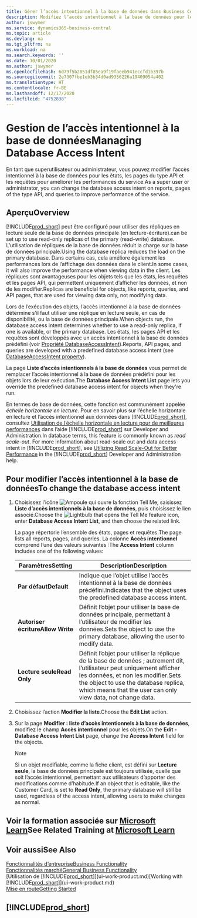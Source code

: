 ```yaml
---
title: Gérer l’accès intentionnel à la base de données dans Business Central | Microsoft Docs
description: Modifiez l’accès intentionnel à la base de données pour les états, les pages API et les requêtes.
author: jswymer
ms.service: dynamics365-business-central
ms.topic: article
ms.devlang: na
ms.tgt_pltfrm: na
ms.workload: na
ms.search.keywords: ''
ms.date: 10/01/2020
ms.author: jswymer
ms.openlocfilehash: 6d79f5b2851df85ea9f19faeeb941eccfd1b397b
ms.sourcegitcommit: 2e7307fbe1eb3b34d0ad9356226a19409054a402
ms.translationtype: HT
ms.contentlocale: fr-BE
ms.lasthandoff: 12/17/2020
ms.locfileid: "4752838"
---
```

# <a name="managing-database-access-intent"></a><span data-ttu-id="e4484-103">Gestion de l’accès intentionnel à la base de données</span><span class="sxs-lookup"><span data-stu-id="e4484-103">Managing Database Access Intent</span></span> 

<span data-ttu-id="e4484-104">En tant que superutilisateur ou administrateur, vous pouvez modifier l’accès intentionnel à la base de données pour les états, les pages du type API et les requêtes pour améliorer les performances du service.</span><span class="sxs-lookup"><span data-stu-id="e4484-104">As a super user or administrator, you can change the database access intent on reports, pages of the type API, and queries to improve performance of the service.</span></span>

## <a name="overview"></a><span data-ttu-id="e4484-105">Aperçu</span><span class="sxs-lookup"><span data-stu-id="e4484-105">Overview</span></span>

[!INCLUDE[prod_short](includes/prod_short.md)] <span data-ttu-id="e4484-106">peut être configuré pour utiliser des répliques en lecture seule de la base de données principale (en lecture-écriture).</span><span class="sxs-lookup"><span data-stu-id="e4484-106">can be set up to use read-only replicas of the primary (read-write) database.</span></span> <span data-ttu-id="e4484-107">L’utilisation de répliques de la base de données réduit la charge sur la base de données principale.</span><span class="sxs-lookup"><span data-stu-id="e4484-107">Using the database replica reduces the load on the primary database.</span></span> <span data-ttu-id="e4484-108">Dans certains cas, cela améliore également les performances lors de l’affichage des données dans le client.</span><span class="sxs-lookup"><span data-stu-id="e4484-108">In some cases, it will also improve the performance when viewing data in the client.</span></span> <span data-ttu-id="e4484-109">Les répliques sont avantageuses pour les objets tels que les états, les requêtes et les pages API, qui permettent uniquement d’afficher les données, et non de les modifier.</span><span class="sxs-lookup"><span data-stu-id="e4484-109">Replicas are beneficial for objects, like reports, queries, and API pages, that are used for viewing data only, not modifying data.</span></span>

<span data-ttu-id="e4484-110">Lors de l’exécution des objets, l’accès intentionnel à la base de données détermine s’il faut utiliser une réplique en lecture seule, en cas de disponibilité, ou la base de données principale.</span><span class="sxs-lookup"><span data-stu-id="e4484-110">When objects run, the database access intent determines whether to use a read-only replica, if one is available, or the primary database.</span></span> <span data-ttu-id="e4484-111">Les états, les pages API et les requêtes sont développés avec un accès intentionnel à la base de données prédéfini (voir [Propriété DatabaseAccessIntent](/dynamics365/business-central/dev-itpro/developer/properties/devenv-dataaccessintent-property)).</span><span class="sxs-lookup"><span data-stu-id="e4484-111">Reports, API pages, and queries are developed with a predefined database access intent (see [DatabaseAccessIntent property](/dynamics365/business-central/dev-itpro/developer/properties/devenv-dataaccessintent-property)).</span></span>

<span data-ttu-id="e4484-112">La page **Liste d’accès intentionnels à la base de données** vous permet de remplacer l’accès intentionnel à la base de données prédéfini pour les objets lors de leur exécution.</span><span class="sxs-lookup"><span data-stu-id="e4484-112">The **Database Access Intent List** page lets you override the predefined database access intent for objects when they're run.</span></span>

<span data-ttu-id="e4484-113">En termes de base de données, cette fonction est communément appelée *échelle horizontale en lecture*. Pour en savoir plus sur l’échelle horizontale en lecture et l’accès intentionnel aux données dans [!INCLUDE[prod_short](includes/prod_short.md)], consultez [Utilisation de l’échelle horizontale en lecture pour de meilleures performances](/dynamics365/business-central/dev-itpro/administration/database-read-scale-out-overview) dans l’aide [!INCLUDE[prod_short](includes/prod_short.md)] sur Developer and Administration.</span><span class="sxs-lookup"><span data-stu-id="e4484-113">In database terms, this feature is commonly known as *read scale-out*. For more information about read-scale out and data access intent in [!INCLUDE[prod_short](includes/prod_short.md)], see [Utilizing Read Scale-Out for Better Performance](/dynamics365/business-central/dev-itpro/administration/database-read-scale-out-overview) in the [!INCLUDE[prod_short](includes/prod_short.md)] Developer and Administration help.</span></span>

## <a name="to-change-the-database-access-intent"></a><span data-ttu-id="e4484-114">Pour modifier l’accès intentionnel à la base de données</span><span class="sxs-lookup"><span data-stu-id="e4484-114">To change the database access intent</span></span>

1. <span data-ttu-id="e4484-115">Choisissez l’icône ![Ampoule qui ouvre la fonction Tell Me](media/ui-search/search_small.png "Dites-moi ce que vous voulez faire"), saisissez **Liste d’accès intentionnels à la base de données**, puis choisissez le lien associé.</span><span class="sxs-lookup"><span data-stu-id="e4484-115">Choose the ![Lightbulb that opens the Tell Me feature](media/ui-search/search_small.png "Tell me what you want to do") icon, enter **Database Access Intent List**, and then choose the related link.</span></span>

    <span data-ttu-id="e4484-116">La page répertorie l’ensemble des états, pages et requêtes.</span><span class="sxs-lookup"><span data-stu-id="e4484-116">The page lists all reports, pages, and queries.</span></span> <span data-ttu-id="e4484-117">La colonne **Accès intentionnel** comprend l’une des valeurs suivantes :</span><span class="sxs-lookup"><span data-stu-id="e4484-117">The **Access Intent** column includes one of the following values:</span></span>

    |<span data-ttu-id="e4484-118">**Paramètres**</span><span class="sxs-lookup"><span data-stu-id="e4484-118">**Setting**</span></span>|<span data-ttu-id="e4484-119">**Description**</span><span class="sxs-lookup"><span data-stu-id="e4484-119">**Description**</span></span>|  
    |------------|-------------|  
    |<span data-ttu-id="e4484-120">**Par défaut**</span><span class="sxs-lookup"><span data-stu-id="e4484-120">**Default**</span></span>|<span data-ttu-id="e4484-121">Indique que l’objet utilise l’accès intentionnel à la base de données prédéfini.</span><span class="sxs-lookup"><span data-stu-id="e4484-121">Indicates that the object uses the predefined database access intent.</span></span>|
    |<span data-ttu-id="e4484-122">**Autoriser écriture**</span><span class="sxs-lookup"><span data-stu-id="e4484-122">**Allow Write**</span></span>|<span data-ttu-id="e4484-123">Définit l’objet pour utiliser la base de données principale, permettant à l’utilisateur de modifier les données.</span><span class="sxs-lookup"><span data-stu-id="e4484-123">Sets the object to use the primary database, allowing the user to modify data.</span></span>|
    |<span data-ttu-id="e4484-124">**Lecture seule**</span><span class="sxs-lookup"><span data-stu-id="e4484-124">**Read Only**</span></span>|<span data-ttu-id="e4484-125">Définit l’objet pour utiliser la réplique de la base de données ; autrement dit, l’utilisateur peut uniquement afficher les données, et non les modifier.</span><span class="sxs-lookup"><span data-stu-id="e4484-125">Sets the object to use the database replica, which means that the user can only view data, not change data.</span></span>|

2. <span data-ttu-id="e4484-126">Choisissez l’action **Modifier la liste**.</span><span class="sxs-lookup"><span data-stu-id="e4484-126">Choose the **Edit List** action.</span></span>

3. <span data-ttu-id="e4484-127">Sur la page **Modifier : liste d’accès intentionnels à la base de données**, modifiez le champ **Accès intentionnel** pour les objets.</span><span class="sxs-lookup"><span data-stu-id="e4484-127">On the **Edit - Database Access Intent List** page, change the **Access Intent** field for the objects.</span></span>

    > [!NOTE]
    > <span data-ttu-id="e4484-128">Si un objet modifiable, comme la fiche client, est défini sur **Lecture seule**, la base de données principale est toujours utilisée, quelle que soit l’accès intentionnel, permettant aux utilisateurs d’apporter des modifications comme d’habitude.</span><span class="sxs-lookup"><span data-stu-id="e4484-128">If an object that is editable, like the Customer Card, is set to **Read Only**, the primary database will still be used, regardless of the access intent, allowing users to make changes as normal.</span></span>

## <a name="see-related-training-at-microsoft-learn"></a><span data-ttu-id="e4484-129">Voir la formation associée sur [Microsoft Learn](/learn/paths/deploy-configure-dynamics-365-business-central/)</span><span class="sxs-lookup"><span data-stu-id="e4484-129">See Related Training at [Microsoft Learn](/learn/paths/deploy-configure-dynamics-365-business-central/)</span></span>

## <a name="see-also"></a><span data-ttu-id="e4484-130">Voir aussi</span><span class="sxs-lookup"><span data-stu-id="e4484-130">See Also</span></span>
[<span data-ttu-id="e4484-131">Fonctionnalités d’entreprise</span><span class="sxs-lookup"><span data-stu-id="e4484-131">Business Functionality</span></span>](across-business-functionality.md)  
[<span data-ttu-id="e4484-132">Fonctionnalités marché</span><span class="sxs-lookup"><span data-stu-id="e4484-132">General Business Functionality</span></span>](ui-across-business-areas.md)  
<span data-ttu-id="e4484-133">[Utilisation de [!INCLUDE[prod_short](includes/prod_short.md)]](ui-work-product.md)</span><span class="sxs-lookup"><span data-stu-id="e4484-133">[Working with [!INCLUDE[prod_short](includes/prod_short.md)]](ui-work-product.md)</span></span>  
[<span data-ttu-id="e4484-134">Mise en route</span><span class="sxs-lookup"><span data-stu-id="e4484-134">Getting Started</span></span>](product-get-started.md)    

## [!INCLUDE[prod_short](includes/free_trial_md.md)]  
